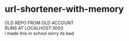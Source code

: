 # url-shortener-with-memory
OLD REPO FROM OLD ACCOUNT  
RUNS AT LOCALHOST:3000  
i made this in school sorry its bad

